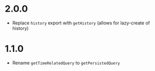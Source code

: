 # 2.0.0

- Replace `history` export with `getHistory` (allows for lazy-create of history)

# 1.1.0

- Rename `getTimeRelatedQuery` to `getPersistedQuery`
